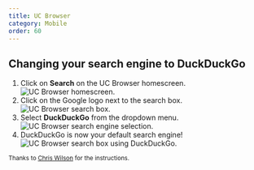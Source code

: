 ```yaml
---
title: UC Browser
category: Mobile
order: 60
---
```

<html><body><p>&#xD;
    </p><h2>Changing your search engine to DuckDuckGo</h2>&#xD;
    &#xD;
    <ol><li>Click on <strong>Search</strong> on the UC Browser homescreen.<br><img alt="UC Browser homescreen." src="/edition-jekyll-template/images/bdd59e0b4051142b0d9afd6e1237f09f.png"></img></li>&#xD;
        <li>Click on the Google logo next to the search box.<br><img alt="UC Browser search box." src="/edition-jekyll-template/images/a364302313d02029835385c76c726591.png"></img></li>&#xD;
        <li>Select <strong>DuckDuckGo</strong> from the dropdown menu.<br><img alt="UC Browser search engine selection." src="/edition-jekyll-template/images/8946c397f070d732d8a433564b563506.png"></img></li>&#xD;
        <li>DuckDuckGo is now your default search engine!<br><img alt="UC Browser search box using DuckDuckGo." src="/edition-jekyll-template/images/e0058672fdd5f21e55763da6d674019a.png"></img></li>&#xD;
    </ol><p><small>Thanks to <a href="http://www.chrisjwilson.com/">Chris Wilson</a> for the instructions.</small></p>&#xD;
&#xD;
<style type="text/css">&#xD;
    img {&#xD;
        border: solid 1px #444;&#xD;
        max-width: 240px;&#xD;
    }&#xD;
</style></body></html>
